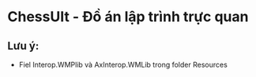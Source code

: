 # ChessUIt - Đồ án lập trình trực quan
## Lưu ý:
- Fiel Interop.WMPlib và AxInterop.WMLib trong folder Resources
